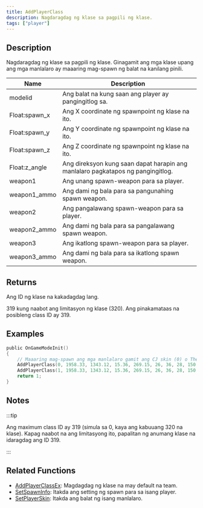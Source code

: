 ```yaml
---
title: AddPlayerClass
description: Nagdaragdag ng klase sa pagpili ng klase.
tags: ["player"]
---
```


## Description

Nagdaragdag ng klase sa pagpili ng klase. Ginagamit ang mga klase upang ang mga manlalaro ay maaaring mag-spawn ng balat na kanilang pinili.

| Name          | Description                                                                     |
| ------------- | ------------------------------------------------------------------------------- |
| modelid       | Ang balat na kung saan ang player ay pangingitlog sa.                           |
| Float:spawn_x | Ang X coordinate ng spawnpoint ng klase na ito.                                 |
| Float:spawn_y | Ang Y coordinate ng spawnpoint ng klase na ito.                                 |
| Float:spawn_z | Ang Z coordinate ng spawnpoint ng klase na ito.                                 |
| Float:z_angle | Ang direksyon kung saan dapat harapin ang manlalaro pagkatapos ng pangingitlog. |
| weapon1       | Ang unang spawn-weapon para sa player.                                          |
| weapon1_ammo  | Ang dami ng bala para sa pangunahing spawn weapon.                              |
| weapon2       | Ang pangalawang spawn-weapon para sa player.                                    |
| weapon2_ammo  | Ang dami ng bala para sa pangalawang spawn weapon.                              |
| weapon3       | Ang ikatlong spawn-weapon para sa player.                                       |
| weapon3_ammo  | Ang dami ng bala para sa ikatlong spawn weapon.                                 |

## Returns

Ang ID ng klase na kakadagdag lang.

319 kung naabot ang limitasyon ng klase (320). Ang pinakamataas na posibleng class ID ay 319.

## Examples

```c
public OnGameModeInit()
{
    // Maaaring mag-spawn ang mga manlalaro gamit ang CJ skin (0) o The Truth skin (1).
    AddPlayerClass(0, 1958.33, 1343.12, 15.36, 269.15, 26, 36, 28, 150, 0, 0); // CJ
    AddPlayerClass(1, 1958.33, 1343.12, 15.36, 269.15, 26, 36, 28, 150, 0, 0); // The Truth
    return 1;
}
```

## Notes

:::tip

Ang maximum class ID ay 319 (simula sa 0, kaya ang kabuuang 320 na klase). Kapag naabot na ang limitasyong ito, papalitan ng anumang klase na idaragdag ang ID 319.

:::

## Related Functions

- [AddPlayerClassEx](AddPlayerClassEx): Magdagdag ng klase na may default na team.
- [SetSpawnInfo](SetSpawnInfo): Itakda ang setting ng spawn para sa isang player.
- [SetPlayerSkin](SetPlayerSkin): Itakda ang balat ng isang manlalaro.
